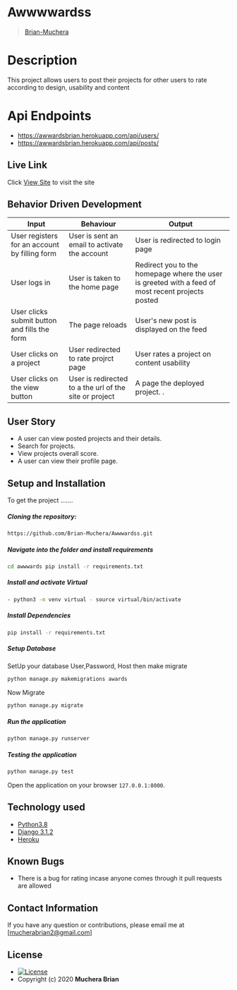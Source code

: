 # Awwwwardss

> [Brian-Muchera](https://github.com/Brian-Muchera)

# Description

This project allows users to post their projects for other users to rate according to design, usability and content

# Api Endpoints

- https://awwardsbrian.herokuapp.com/api/users/
- https://awwardsbrian.herokuapp.com/api/posts/


## Live Link

Click [View Site]( https://awwardsbrian.herokuapp.com/) to visit the site

## Behavior Driven Development

| Input                                         | Behaviour                                              | Output                                                                                            |
| --------------------------------------------- | ------------------------------------------------------ | ------------------------------------------------------------------------------------------------- |
| User registers for an account by filling form | User is sent an email to activate the account          | User is redirected to login page                                                                  |
| User logs in                                  | User is taken to the home page                         | Redirect you to the homepage where the user is greeted with a feed of most recent projects posted |
| User clicks submit button and fills the form  | The page reloads                                       | User's new post is displayed on the feed                                                          |
| User clicks on a project                      | User redirected to rate projrct page                   | User rates a project on content usability                                                         |
| User clicks on the view button                | User is redirected to a the url of the site or project | A page the deployed project. .                                                                    |


## User Story

- A user can view posted projects and their details.
- Search for projects.
- View projects overall score.
- A user can view their profile page.

## Setup and Installation

To get the project .......

##### Cloning the repository:

```bash
https://github.com/Brian-Muchera/Awwwardss.git
```

##### Navigate into the folder and install requirements

```bash
cd awwwards pip install -r requirements.txt
```

##### Install and activate Virtual

```bash
- python3 -m venv virtual - source virtual/bin/activate
```

##### Install Dependencies

```bash
pip install -r requirements.txt
```

##### Setup Database

SetUp your database User,Password, Host then make migrate

```bash
python manage.py makemigrations awards
```

Now Migrate

```bash
python manage.py migrate
```

##### Run the application

```bash
python manage.py runserver
```

##### Testing the application

```bash
python manage.py test
```

Open the application on your browser `127.0.0.1:8000`.

## Technology used

- [Python3.8](https://www.python.org/)
- [Django 3.1.2](https://docs.djangoproject.com/en/2.2/)
- [Heroku](https://heroku.com)

## Known Bugs

- There is a bug for rating incase anyone comes through it pull requests are allowed

## Contact Information

If you have any question or contributions, please email me at [mucherabrian2@gmail.com]

## License

- [![License](https://img.shields.io/packagist/l/loopline-systems/closeio-api-wrapper.svg)](https://github.com/default-007/awwwards/blob/master/LICENSE)
- Copyright (c) 2020 **Muchera Brian**

